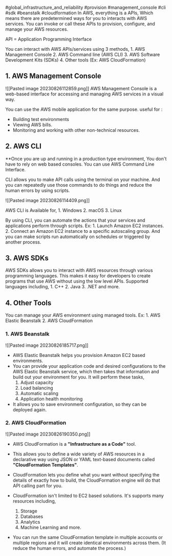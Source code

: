 #global_infrastructure_and_reliability  #provision #management_console #cli #sdk #beanstalk #cloudformation 
In AWS, everything is a APIs, Which means there are predetermined ways for you to interacts with AWS services. You can invoke or call these APIs to provision, configure, and manage your AWS resources.

API = Application Programming Interface

You can interact with AWS APIs/services using 3 methods,
	1. AWS Management Console
	2. AWS Command line (AWS CLI)
	3. AWS Software Development Kits (SDKs)
	4. Other tools (Ex: AWS CloudFormation)

## 1. AWS Management Console
![[Pasted image 20230826112859.png]]
AWS Management Console is a web-based interface for accessing and managing AWS services in a visual way. 

You can use the AWS mobile application for the same purpose. 
useful for :
- Building test environments
- Viewing AWS bills.
- Monitoring and working with other non-technical resources. 

## 2. AWS CLI
**Once you are up and running in a production type environment, You don't have to rely on web based consoles. You can use AWS Command Line Interface.

CLI allows you to make API calls using the terminal on your machine. And you can repeatedly use those commands to do things and reduce the human errors by using scripts. 

![[Pasted image 20230826114409.png]]

AWS CLI is Available for,
	1. Windows
	2. macOS
	3. Linux

By using CLI, you can automate the actions that your services and applications perform through scripts. 
	Ex: 
	1. Launch Amazon EC2 instances.
	2. Connect an Amazon EC2 instance to a specific autoscaling group.
And you can make scripts run automatically on schedules or triggered by another process.

## 3. AWS SDKs
AWS SDKs allows you to interact with AWS resources through various programming languages.
This makes it easy for developers to create programs that use AWS without using the low level APIs. 
Supported languages including,
	1. C++
	2. Java
	3. .NET and more.

## 4. Other Tools
You can manage your AWS environment using managed tools. 
Ex: 
	1. AWS Elastic Beanstalk
	2. AWS CloudFormation

### 1. AWS Beanstalk
![[Pasted image 20230826185717.png]]
- AWS Elastic Beanstalk helps you provision Amazon EC2 based environments.
- You can provide your application code and desired configurations to the AWS Elastic Beanstalk service, which then takes that information and build out your environment for you. 
	It will perform these tasks,
	1. Adjust capacity
	2. Load balancing
	3. Automatic scaling
	4. Application health monitoring
- It allows you to save environment configuration, so they can be deployed again. 

### 2. AWS CloudFormation
![[Pasted image 20230826190350.png]]
- AWS CloudFormation is a **"Infrastructure as a Code"** tool. 
- This allows you to define a wide variety of AWS resources in a declarative way using JSON or YAML text-based documents called **"CloudFormation Templates"**.
- CloudFormation lets you define what you want without specifying the details of exactly how to build, the CloudFormation engine will do that API calling part for you.

- CloudFormation isn't limited to  EC2 based solutions. It's supports many resources including,
	1. Storage
	2. Databases
	3. Analytics
	4. Machine Learning and more.
- You can run the same CloudFormation template in multiple accounts or multiple regions and it will create identical environments across them. (It reduce the human errors, and automate the process.)